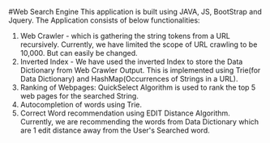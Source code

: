 #Web Search Engine
This application is built using JAVA, JS, BootStrap and Jquery. 
The Application consists of below functionalities: 
1. Web Crawler - which is gathering the string tokens from a URL recursively. Currently, we have limited the scope of URL crawling to be 10,000. But can easily be changed. 
2. Inverted Index - We have used the inverted Index to store the Data Dictionary from Web Crawler Output. This is implemented using Trie(for Data Dictionary) and HashMap(Occurrences of Strings in a URL). 
3. Ranking of Webpages: QuickSelect Algorithm is used to rank the top 5 web pages for the searched String.
4. Autocompletion of words using Trie.
5. Correct Word recommendation using EDIT Distance Algorithm. Currently, we are recommending the words from Data Dictionary which are 1 edit distance away from the User's Searched word.
